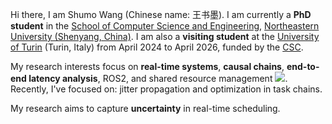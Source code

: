 Hi there, I am Shumo Wang (Chinese name: 王书墨). I am currently a **PhD student** in the [School of Computer Science and Engineering](http://www.cse.neu.edu.cn/), [Northeastern University (Shenyang, China)](https://www.neu.edu.cn). I am also a **visiting student** at the [University of Turin](https://en.unito.it/) (Turin, Italy) from April 2024 to April 2026, funded by the [CSC](https://www.csc.edu.cn/).

My research interests focus on **real-time systems**, **causal chains**, **end-to-end latency analysis**, ROS2, and shared resource management <a href='https://scholar.google.com/citations?user=xTNPUUAAAAAJ'><img src="https://img.shields.io/endpoint?logo=Google%20Scholar&url=https%3A%2F%2Fraw.githubusercontent.com%2Fshumowang0102%2Fshumowang0102.github.io%2Fgoogle-scholar-stats%2Fgs_data_shieldsio.json&labelColor=f6f6f6&color=9cf&style=flat&label=citations"></a>. Recently, I've focused on: jitter propagation and optimization in task chains.


My research aims to capture **uncertainty** in real-time scheduling.


